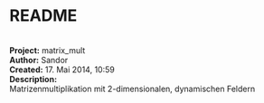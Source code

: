 README
====
 
<br><b>Project:</b>   matrix_mult
<br><b>Author:</b> Sandor
<br><b>Created:</b> 17. Mai 2014, 10:59
<br> 
<b>Description:</b>
<br> Matrizenmultiplikation mit 2-dimensionalen, dynamischen Feldern

